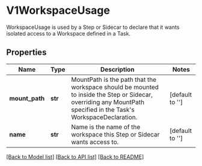 # V1WorkspaceUsage

WorkspaceUsage is used by a Step or Sidecar to declare that it wants isolated access to a Workspace defined in a Task.
## Properties
Name | Type | Description | Notes
------------ | ------------- | ------------- | -------------
**mount_path** | **str** | MountPath is the path that the workspace should be mounted to inside the Step or Sidecar, overriding any MountPath specified in the Task&#39;s WorkspaceDeclaration. | [default to '']
**name** | **str** | Name is the name of the workspace this Step or Sidecar wants access to. | [default to '']

[[Back to Model list]](../README.md#documentation-for-models) [[Back to API list]](../README.md#documentation-for-api-endpoints) [[Back to README]](../README.md)


